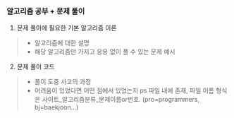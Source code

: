 ### 알고리즘 공부 + 문제 풀이
1. 문제 풀이에 필요한 기본 알고리즘 이론
> + 알고리즘에 대한 설명
> + 해당 알고리즘만 가지고 응용 없이 풀 수 있는 문제 예시

2. 문제 풀이 코드
> + 풀이 도중 사고의 과정
> + 어려움이 있었다면 어떤 점에서 있었는지
> ps 파일 내에 존재, 파일 이름 형식은 사이트_알고리즘분류_문제이름or번호. (pro=programmers, bj=baekjoon...)
